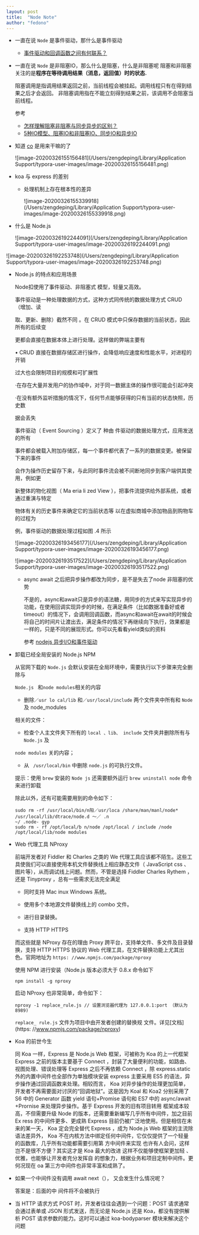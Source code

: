 ```yaml
---
layout: post
title:  "Node Note"
author: "fedono"
---
```


- 一直在说 `Node` 是事件驱动，那什么是事件驱动

  - [事件驱动和回调函数之间有何联系？](https://www.zhihu.com/question/30396023/answer/447966119)

- 一直在说 `Node` 是非阻塞IO，那么什么是阻塞，什么是非阻塞呢
  阻塞和非阻塞关注的是**程序在等待调用结果（消息，返回值）时的状态.**

  阻塞调用是指调用结果返回之前，当前线程会被挂起。调用线程只有在得到结果之后才会返回。
  非阻塞调用指在不能立刻得到结果之前，该调用不会阻塞当前线程。

  参考

  	- [怎样理解阻塞非阻塞与同步异步的区别？](https://www.zhihu.com/question/19732473/answer/241673170)
  	- [5种IO模型、阻塞IO和非阻塞IO、同步IO和异步IO](https://blog.csdn.net/tjiyu/article/details/52959418)

- 知道 [co](https://github.com/tj/co) 是用来干嘛的了

  ![image-20200326155156481](/Users/zengdeping/Library/Application Support/typora-user-images/image-20200326155156481.png)

- koa 与 express 的差别

  - 处理机制上存在根本性的差异

    ![image-20200326155339918](/Users/zengdeping/Library/Application Support/typora-user-images/image-20200326155339918.png)

- 什么是 Node.js

  ![image-20200326192244091](/Users/zengdeping/Library/Application Support/typora-user-images/image-20200326192244091.png)

![image-20200326192253748](/Users/zengdeping/Library/Application Support/typora-user-images/image-20200326192253748.png)

- Node.js 的特点和应用场景

  Node扣使用了事件驱动、非阻塞式 模型，轻量又高效。

  事件驱动是一种处理数据的方式，这种方式同传统的数据处理方式 CRUD （增加、读

  取、更新、删除）截然不同 。在 CRUD 模式中只保存数据的当前状态，因此所有的后续变

  更都会直接在数据本体上进行处理。这样做的弊端主要有

  • CRUD 直接在数据存储区进行操作，会降低响应速度和性能水平，对进程的开销

  过大也会限制项目的规模和可扩展性

  ·在存在大量并发用户的协作域中，对于同一数据主体的操作很可能会引起冲突

  ·在没有额外监听措施的情况下，任何节点能够获得的只有当前的状态快照，历史数

  据会丢失

  事件驱动（ Event Sourcing ）定义了 种由 件驱动的数据处理方式，应用发送的所有

  事件都会被载入附加存储区，每一个事件都代表了一系列的数据变更。被保留下来的事件

  会作为操作历史留存下来，与此同时事件流会被不间断地同步到客户端供其使用，例如更

  新整体的物化视图（ Ma eria li zed View ），把事件流提供给外部系统，或者通过重演与特定

  物体有关的历史事件来确定它的当前状态等 以在虚拟商城中添加物品到购物车的过程为

  例，事件驱动的数据处理过程如图 .4 所示

  ![image-20200326193456177](/Users/zengdeping/Library/Application Support/typora-user-images/image-20200326193456177.png)

  ![image-20200326193517522](/Users/zengdeping/Library/Application Support/typora-user-images/image-20200326193517522.png)

  - async await 之后把异步操作都改为同步，是不是失去了node 非阻塞的优势

    不是的，async和await只是异步的语法糖，用同步的方式来写实现异步的功能，在使用回调实现异步的时候，在满足条件（比如数据准备好或者timeout）的情况下，会调用回调函数，而async和await在await的时候会将自己的时间片让渡出去，满足条件的情况下再继续向下执行，效果都是一样的，只是不同的展现形式。你可以先看看yield类似的资料

    参考 [nodejs 异步I/O和事件驱动](https://segmentfault.com/a/1190000005173218)

- 卸载已经全局安装的 Node.js NPM 

  从官网下载的 `Node.js` 会默认安装在全局环境中，需要执行以下步骤来完全删除与

  `Node.js ` 和` node modules `相关的内容

  - 删除`／usr lo cal/lib` 和`／usr/local/include` 两个文件夹中所有和 `Node`  及 node_modules 

  相关的文件：

  - 检查个人主文件夹下所有的 `local 、lib、 include`  文件夹井删除所有与 `Node.js` 及

  `node modules`  关的内容；

  - 从 ` /usr/local/bin` 中删除 `node.js` 的可执行文件。

  提示：使用 `brew` 安装的 `Node js` 还需要额外运行 `brew uninstall node` 命令来进行卸载

  除此以外，还有可能需要用到的命令如下：

  ```shell
  sudo rm -rf /usr/local/bin/n阳／usr/loca /share/man/manl/node* /usr/local/lib/dtrace/node.d ～／ .n
  ~/ .node- gyp 
  sudo rm - rf /opt/local/b n/node /opt/local / include /node /opt/local/lib/node modules
  ```

- Web 代理工具  NProxy 

  前端开发者对 Fiddler 和 Charles 之类的 We 代理工具应该都不陌生。这些工具使我们可以直接使用本机文件替换线上相应静态文件（ JavaScript css 、图片等），从而调试线上问题。然而，不管是选择 Fiddler Charles Rythem ，还是 Tinyproxy ，总有一些需求无法完全满足

  - 同时支持 Mac inux Windows 系统。

  - 使用多个本地源文件替换线上的 combo 文件。

  - 进行目录替换。

  - 支持 HTTP HTTPS

  而这些就是 NProxy 存在的理由 Proxy 跨平台，支持单文件、多文件及目录替换，支持 HTTP HTTPS 协议的 Web 代理工具，在文件替换功能上尤其出色。官网地址为 `https: //www.npmjs.com/package/nproxy` 

  使用 NPM 进行安装（Node.js 版本必须大于 0.8.x 命令如下

  ```shell
  npm install -g nproxy 
  ```

  启动 NProxy 也非常简单，命令如下：

  ```shell
  nproxy -1 replace_rule.js // 设置浏览器代理为 127.0.0.1:port （默认为 8989)
  ```

  `replace_ rule.js` 文件为项目中由开发者创建的替换规 文件。详见[文档](https: //www.npmjs.com/package/nproxy)

- Koa 的前世今生

  同 Koa 一样，Express 是 Node.js Web 框架，可被称为 Koa 的上一代框架 Express 之前的版本主要基于 Connect ，封装了大量便利的功能，如路由、视图处理、错误处理等 Express 之后不再依赖 Connect ，除 express.static外的内置中间件也全部作为单独模块安装 express 主要采用 ES5 的语法，异步操作通过回调函数来处理。相较而言， Koa 对异步操作的处理更加简单，开发者不再需要面对讨厌的“回调地狱”。这是因为 Koal 和 Koa2 分别采用了 S6 中的 Generator 函数 yield 语句+Promise 语句和 ES7 中的 async/await +Prornise 来处理异步操作。基于 Express 开发的旧有项目转用 框架成本较高，不但需要升级 Node 的版本，还需要重新编写几乎所有中间件，加之目前 Ex ress 的中间件更多、更成熟 Express 目前仍被广泛地使用。但是相信在未来的某一天， Koa 定会完全替代 Express ，成为 Node.js Web 框架的主流除语法差异外， Koa 不在内核方法中绑定任何中间件，它仅仅提供了一个轻量的函数库，几乎所有功能都需要引用第 方中间件来实现 也许有人会问，这样岂不是很不方便？其实这才是 Koa 最大的改进 这样不仅能够使框架更加轻 、优雅，也能够让开发者充分发挥自 的想象力，根据业务和项目定制中间件。更何况现在 oa 第三方中间件也非常丰富和成熟了。

- 如果一个中间件没有调用 await next（）， 又会发生什么情况呢？ 

  答案是：后面的中 间件将不会被执行

- 当 HTTP 请求方式 POST 时，开发者往往会遇到一个问题：POST 请求通常会通过表单或 JSON 形式发送，而无论是 Node.js 还是 Koa，都没有提供解析 POST 请求参数的能力。这时可以通过 koa-bodyparser 模块来解决这个问题